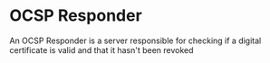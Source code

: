 # OCSP Responder

An OCSP Responder is a server responsible for checking if a digital certificate is valid and that it hasn't been revoked
